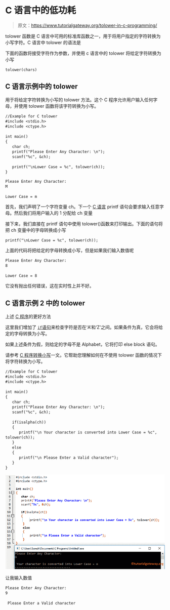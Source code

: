 # C 语言中的低功耗

> 原文：<https://www.tutorialgateway.org/tolower-in-c-programming/>

tolower 函数是 C 语言中可用的标准库函数之一，用于将用户指定的字符转换为小写字符。C 语言中 tolower 的语法是

下面的函数将接受字符作为参数，并使用 c 语言中的 tolower 将给定字符转换为小写

```
tolower(chars)
```

## C 语言示例中的 tolower

用于将给定字符转换为小写的 tolower 方法。这个 C 程序允许用户输入任何字母，并使用 tolower 函数将该字符转换为小写。

```
//Example for C tolower
#include <stdio.h>
#include <ctype.h>

int main()
{
   char ch;
   printf("Please Enter Any Character: \n");
   scanf("%c", &ch);

   printf("\nLower Case = %c", tolower(ch));         
}
```

```
Please Enter Any Character: 
M

Lower Case = m
```

首先，我们声明了一个字符变量 ch。下一个 [C 语言](https://www.tutorialgateway.org/c-programming/) printf 语句会要求输入任意字母。然后我们将用户输入的 1 分配给 ch 变量

接下来，我们直接在 printf 语句中使用 tolower()函数来打印输出。下面的语句将把 ch 变量中的字母转换成小写

```
printf("\nLower Case = %c", tolower(ch));
```

上面的代码将把给定的字母转换成小写，但是如果我们输入数值呢

```
Please Enter Any Character: 
8

Lower Case = 8
```

它没有抛出任何错误，这在实时性上并不好。

## C 语言示例 2 中的 tolower

上述 [C 程序](https://www.tutorialgateway.org/c-programming-examples/)的更好方法

这里我们增加了 [`if`语句](https://www.tutorialgateway.org/if-statement-in-c/)来检查字符是否在‘A’和‘Z’之间。如果条件为真，它会将给定的字母转换为小写。

如果上述条件为假，则给定的字母不是 Alphabet，它将打印 else block 语句。

请参考 [C 程序转换小写](https://www.tutorialgateway.org/c-program-to-convert-character-to-lowercase/)一文。它帮助您理解如何在不使用 tolower 函数的情况下将字符转换为小写。

```
//Example for C tolower
#include <stdio.h>
#include <ctype.h>

int main()
{
   char ch;
   printf("Please Enter Any Character: \n");
   scanf("%c", &ch);

   if(isalpha(ch))
   {
      printf("\n Your character is converted into Lower Case = %c", tolower(ch));         
   }
   else
   {
      printf("\n Please Enter a Valid character"); 
   }
}
```

![tolower in C Programming 3](img/e552cebd2f60633bf9cbfb87779496c1.png)

让我输入数值

```
Please Enter Any Character: 
9

 Please Enter a Valid character
```